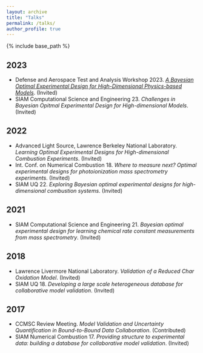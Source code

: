 ```yaml
---
layout: archive
title: "Talks"
permalink: /talks/
author_profile: true
---
```


{% include base_path %}

## 2023 
* Defense and Aerospace Test and Analysis Workshop 2023. *[A Bayesian Optimal Experimental Design for High-Dimensional Physics-based Models](https://www.youtube.com/watch?v=cIPyJLoyi2I)*. (Invited)
* SIAM Computational Science and Engineering 23. *Challenges in Bayesian Opitmal Experimental Design for High-dimensional Models*. (Invited)

## 2022
* Advanced Light Source, Lawrence Berkeley National Laboratory. *Learning Optimal Experimental Designs for High-dimensional Combustion Experiments*. (Invited) 
* Int. Conf. on Numerical Combustion 18. *Where to measure next? Optimal experimental designs for photoionization mass spectrometry experiments*. (Invited)
* SIAM UQ 22. *Exploring Bayesian optimal experimental designs for high-dimensional combustion systems*. (Invited)

## 2021
* SIAM Computational Science and Engineering 21. *Bayesian optimal experimental design for learning chemical rate constant measurements from mass spectrometry*. (Invited)

## 2018
* Lawrence Livermore National Laboratory. *Validation of a Reduced Char Oxidation Model*. (Invited)
* SIAM UQ 18. *Developing a large scale heterogeneous database for collaborative model validation*. (Invited)

## 2017
* CCMSC Review Meeting. *Model Validation and Uncertainty Quantification in Bound-to-Bound Data Collaboration*. (Contributed)
* SIAM Numerical Combustion 17.  *Providing structure to experimental data: building a database for collaborative model validation*. (Invited)


